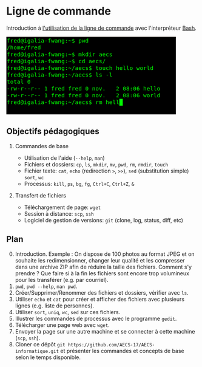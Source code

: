 # Ligne de commande

Introduction à [l'utilisation de la ligne de commande](https://fr.wikipedia.org/wiki/Interface_en_ligne_de_commande) avec l'interpréteur [Bash](https://fr.wikipedia.org/wiki/Bourne-Again_shell).

![Capture d’écran](https://raw.githubusercontent.com/AECS-17/AECS-informatique/master/ligne-de-commande/capture.png)

## Objectifs pédagogiques

1. Commandes de base
   - Utilisation de l'aide (`--help`, `man`)
   - Fichiers et dossiers:
     `cp`,
     `ls`,
     `mkdir`,
     `mv`,
     `pwd`,
     `rm`,
     `rmdir`,
     `touch`
   - Fichier texte:
     `cat`,
     `echo` (redirection `>`, `>>`),
     `sed` (substitution simple)
     `sort`,
     `wc`
   - Processus: `kill`, `ps`, `bg`, `fg`, `Ctrl+C`, `Ctrl+Z`, `&`

2. Transfert de fichiers
   - Téléchargement de page: `wget`
   - Session à distance: `scp`, `ssh`
   - Logiciel de gestion de versions: `git` (clone, log, status, diff, etc)

## Plan

0. Introduction. Exemple :
   On dispose de 100 photos au format JPEG et on souhaite les redimensionner,
   changer leur qualité et les compresser dans une archive ZIP afin de réduire
   la taille des fichiers. Comment s'y prendre ? Que faire si à la fin les
   fichiers sont encore trop volumineux pour les transférer (e.g. par courriel).
1. `pwd`, `pwd --help`, `man pwd`.
2. Créer/Supprimer/Renommer des fichiers et dossiers, vérifier avec `ls`.
3. Utiliser `echo` et `cat` pour créer et afficher des fichiers avec plusieurs lignes (e.g. liste de personnes).
4. Utiliser `sort`, `uniq`, `wc`, `sed` sur ces fichiers.
5. Illustrer les commandes de processus avec le programme `gedit`.
6. Télécharger une page web avec `wget`.
7. Envoyer la page sur une autre machine et se connecter à cette machine (`scp`, `ssh`).
8. Cloner ce dépôt `git https://github.com/AECS-17/AECS-informatique.git` et
   présenter les commandes et concepts de base selon le temps disponible.

